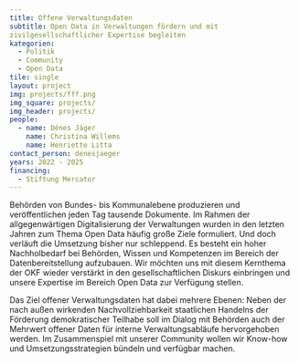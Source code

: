 ```yaml
---
title: Offene Verwaltungsdaten
subtitle: Open Data in Verwaltungen fördern und mit
zivilgesellschaftlicher Expertise begleiten
kategorien:
  - Politik
  - Community
  - Open Data
tile: single 
layout: project
img: projects/fff.png
img_square: projects/
img_header: projects/
people:
  - name: Dénes Jäger
    name: Christina Willems
    name: Henriette Litta
contact_person: denesjaeger
years: 2022 - 2025
financing:
  - Stiftung Mercator
---
```


Behörden von Bundes- bis Kommunalebene produzieren und veröffentlichen jeden Tag tausende Dokumente. Im Rahmen der allgegenwärtigen Digitalisierung der Verwaltungen wurden in den letzten Jahren zum Thema Open Data häufig große Ziele formuliert. Und doch verläuft die Umsetzung bisher nur schleppend. Es besteht ein hoher Nachholbedarf bei Behörden, Wissen und Kompetenzen im Bereich der Datenbereitstellung aufzubauen. Wir möchten uns mit diesem Kernthema der OKF wieder verstärkt in den gesellschaftlichen Diskurs einbringen und unsere Expertise im Bereich Open Data zur Verfügung stellen. 

Das Ziel offener Verwaltungsdaten hat dabei mehrere Ebenen: Neben der nach außen wirkenden Nachvollziehbarkeit staatlichen Handelns  der Förderung demokratischer Teilhabe soll im Dialog mit Behörden auch der Mehrwert offener Daten für interne Verwaltungsabläufe hervorgehoben werden. Im Zusammenspiel mit unserer Community wollen wir Know-how und Umsetzungsstrategien bündeln und verfügbar machen.        

